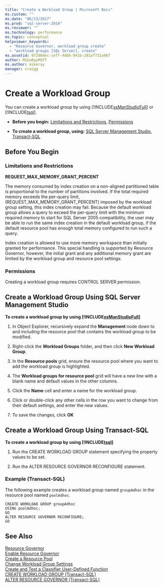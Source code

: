 ```yaml
---
title: "Create a Workload Group | Microsoft Docs"
ms.custom: ""
ms.date: "06/13/2017"
ms.prod: "sql-server-2014"
ms.reviewer: ""
ms.technology: performance
ms.topic: conceptual
helpviewer_keywords: 
  - "Resource Governor, workload group create"
  - "workload groups [SQL Server], create"
ms.assetid: 072868ec-ceff-4db6-941b-281af731a067
author: MikeRayMSFT
ms.author: mikeray
manager: craigg
---
```

# Create a Workload Group
  You can create a workload group by using [!INCLUDE[ssManStudioFull](../../includes/ssmanstudiofull-md.md)] or [!INCLUDE[tsql](../../includes/tsql-md.md)].  
  
-   **Before you begin:**  [Limitations and Restrictions](#LimitationsRestrictions), [Permissions](#Permissions)  
  
-   **To create a workload group, using:**  [SQL Server Management Studio](#CreWGProp), [Transact-SQL](#CreWGTSQL)  
  
##  <a name="BeforeYouBegin"></a> Before You Begin  
  
###  <a name="LimitationsRestrictions"></a> Limitations and Restrictions  
 **REQUEST_MAX_MEMORY_GRANT_PERCENT**  
  
 The memory consumed by index creation on a non-aligned partitioned table is proportional to the number of partitions involved. If the total required memory exceeds the per-query limit, (REQUEST_MAX_MEMORY_GRANT_PERCENT) imposed by the workload group setting, this index creation may fail. Because the default workload group allows a query to exceed the per-query limit with the minimum required memory to start for SQL Server 2005 compatibility, the user may be able to run the same index creation in the default workload group, if the default resource pool has enough total memory configured to run such a query.  
  
 Index creation is allowed to use more memory workspace than initially granted for performance. This special handling is supported by Resource Governor, however, the initial grant and any additional memory grant are limited by the workload group and resource pool settings.  
  
###  <a name="Permissions"></a> Permissions  
 Creating a workload group requires CONTROL SERVER permission.  
  
##  <a name="CreWGProp"></a> Create a Workload Group Using SQL Server Management Studio  
 **To create a workload group by using [!INCLUDE[ssManStudioFull](../../includes/ssmanstudiofull-md.md)]**  
  
1.  In Object Explorer, recursively expand the **Management** node down to and including the resource pool that contains the workload group to be modified.  
  
2.  Right-click the **Workload Groups** folder, and then click **New Workload Group**.  
  
3.  In the **Resource pools** grid, ensure the resource pool where you want to add the workload group is highlighted.  
  
4.  The **Workload groups for resource pool** grid will have a new line with a blank name and default values in the other columns.  
  
5.  Click the **Name** cell and enter a name for the workload group.  
  
6.  Click or double-click any other cells in the row you want to change from their default settings, and enter the new values.  
  
7.  To save the changes, click **OK**  
  
##  <a name="CreWGTSQL"></a> Create a Workload Group Using Transact-SQL  
 **To create a workload group by using [!INCLUDE[tsql](../../includes/tsql-md.md)]**  
  
1.  Run the CREATE WORKLOAD GROUP statement specifying the property values to be set.  
  
2.  Run the ALTER RESOURCE GOVERNOR RECONFIGURE statement.  
  
### Example (Transact-SQL)  
 The following example creates a workload group named `groupAdhoc` in the resource pool named `poolAdhoc`.  
  
```  
CREATE WORKLOAD GROUP groupAdhoc  
USING poolAdhoc;  
GO  
ALTER RESOURCE GOVERNOR RECONFIGURE;  
GO  
```  
  
## See Also  
 [Resource Governor](resource-governor.md)   
 [Enable Resource Governor](enable-resource-governor.md)   
 [Create a Resource Pool](create-a-resource-pool.md)   
 [Change Workload Group Settings](change-workload-group-settings.md)   
 [Create and Test a Classifier User-Defined Function](create-and-test-a-classifier-user-defined-function.md)   
 [CREATE WORKLOAD GROUP &#40;Transact-SQL&#41;](/sql/t-sql/statements/create-workload-group-transact-sql)   
 [ALTER RESOURCE GOVERNOR &#40;Transact-SQL&#41;](/sql/t-sql/statements/alter-resource-governor-transact-sql)  
  
  
